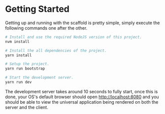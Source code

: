 # Getting Started

Getting up and running with the scaffold is pretty simple, simply execute the following commands one after the other.

```sh
# Install and use the required NodeJS version of this project.
nvm install

# Install the all dependencies of the project.
yarn install

# Setup the project.
yarn run bootstrap

# Start the development server.
yarn run dev
```

The development server takes around 10 seconds to fully start, once this is done, your OS's default browser should open [http://localhost:8080](http://localhost:8080) and you should be able to view the universal application being rendered on both the server and the client.

